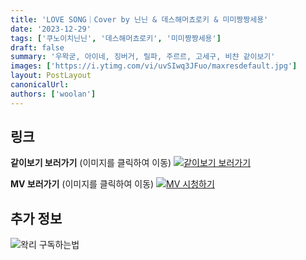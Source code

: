 ```yaml
---
title: 'LOVE SONG｜Cover by 닌닌 & 데스해머쵸로키 & 미미짱짱세용'
date: '2023-12-29'
tags: ['쿠노이치닌닌', '데스해머쵸로키', '미미짱짱세용']
draft: false
summary: '우왁굳, 아이네, 징버거, 릴파, 주르르, 고세구, 비챤 같이보기'
images: ['https://i.ytimg.com/vi/uvSIwq3JFuo/maxresdefault.jpg']
layout: PostLayout
canonicalUrl:
authors: ['woolan']
---
```


## 링크

**같이보기 보러가기** (이미지를 클릭하여 이동)
[![같이보기 보러가기](../static/images/logo.png)](https://cafe.naver.com/steamindiegame/14244905)

**MV 보러가기** (이미지를 클릭하여 이동)
[![MV 시청하기](https://i.ytimg.com/vi/uvSIwq3JFuo/maxresdefault.jpg)](https://youtu.be/uvSIwq3JFuo)

## 추가 정보

![왁리 구독하는법](../static/images/sub.gif)
